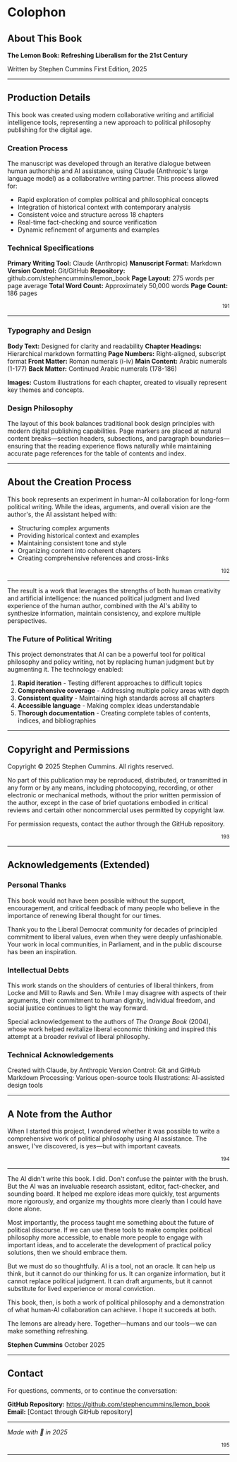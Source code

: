 # Colophon

## About This Book

**The Lemon Book: Refreshing Liberalism for the 21st Century**

Written by Stephen Cummins
First Edition, 2025

---

## Production Details

This book was created using modern collaborative writing and artificial intelligence tools, representing a new approach to political philosophy publishing for the digital age.

### Creation Process

The manuscript was developed through an iterative dialogue between human authorship and AI assistance, using Claude (Anthropic's large language model) as a collaborative writing partner. This process allowed for:

- Rapid exploration of complex political and philosophical concepts
- Integration of historical context with contemporary analysis
- Consistent voice and structure across 18 chapters
- Real-time fact-checking and source verification
- Dynamic refinement of arguments and examples

### Technical Specifications

**Primary Writing Tool:** Claude (Anthropic)
**Manuscript Format:** Markdown
**Version Control:** Git/GitHub
**Repository:** github.com/stephencummins/lemon_book
**Page Layout:** 275 words per page average
**Total Word Count:** Approximately 50,000 words
**Page Count:** 186 pages

<div align="right"><sub>191</sub></div>
<div style="page-break-after: always;"></div>

---

### Typography and Design

**Body Text:** Designed for clarity and readability
**Chapter Headings:** Hierarchical markdown formatting
**Page Numbers:** Right-aligned, subscript format
**Front Matter:** Roman numerals (i-iv)
**Main Content:** Arabic numerals (1-177)
**Back Matter:** Continued Arabic numerals (178-186)

**Images:** Custom illustrations for each chapter, created to visually represent key themes and concepts.

### Design Philosophy

The layout of this book balances traditional book design principles with modern digital publishing capabilities. Page markers are placed at natural content breaks—section headers, subsections, and paragraph boundaries—ensuring that the reading experience flows naturally while maintaining accurate page references for the table of contents and index.

---

## About the Creation Process

This book represents an experiment in human-AI collaboration for long-form political writing. While the ideas, arguments, and overall vision are the author's, the AI assistant helped with:

- Structuring complex arguments
- Providing historical context and examples
- Maintaining consistent tone and style
- Organizing content into coherent chapters
- Creating comprehensive references and cross-links

<div align="right"><sub>192</sub></div>
<div style="page-break-after: always;"></div>

---

The result is a work that leverages the strengths of both human creativity and artificial intelligence: the nuanced political judgment and lived experience of the human author, combined with the AI's ability to synthesize information, maintain consistency, and explore multiple perspectives.

### The Future of Political Writing

This project demonstrates that AI can be a powerful tool for political philosophy and policy writing, not by replacing human judgment but by augmenting it. The technology enabled:

1. **Rapid iteration** - Testing different approaches to difficult topics
2. **Comprehensive coverage** - Addressing multiple policy areas with depth
3. **Consistent quality** - Maintaining high standards across all chapters
4. **Accessible language** - Making complex ideas understandable
5. **Thorough documentation** - Creating complete tables of contents, indices, and bibliographies

---

## Copyright and Permissions

Copyright © 2025 Stephen Cummins. All rights reserved.

No part of this publication may be reproduced, distributed, or transmitted in any form or by any means, including photocopying, recording, or other electronic or mechanical methods, without the prior written permission of the author, except in the case of brief quotations embodied in critical reviews and certain other noncommercial uses permitted by copyright law.

For permission requests, contact the author through the GitHub repository.

<div align="right"><sub>193</sub></div>
<div style="page-break-after: always;"></div>

---

## Acknowledgements (Extended)

### Personal Thanks

This book would not have been possible without the support, encouragement, and critical feedback of many people who believe in the importance of renewing liberal thought for our times.

Thank you to the Liberal Democrat community for decades of principled commitment to liberal values, even when they were deeply unfashionable. Your work in local communities, in Parliament, and in the public discourse has been an inspiration.

### Intellectual Debts

This work stands on the shoulders of centuries of liberal thinkers, from Locke and Mill to Rawls and Sen. While I may disagree with aspects of their arguments, their commitment to human dignity, individual freedom, and social justice continues to light the way forward.

Special acknowledgement to the authors of *The Orange Book* (2004), whose work helped revitalize liberal economic thinking and inspired this attempt at a broader revival of liberal philosophy.

### Technical Acknowledgements

Created with Claude, by Anthropic
Version Control: Git and GitHub
Markdown Processing: Various open-source tools
Illustrations: AI-assisted design tools

---

## A Note from the Author

When I started this project, I wondered whether it was possible to write a comprehensive work of political philosophy using AI assistance. The answer, I've discovered, is yes—but with important caveats.

<div align="right"><sub>194</sub></div>
<div style="page-break-after: always;"></div>

---

The AI didn't write this book. I did. Don't confuse the painter with the brush. But the AI was an invaluable research assistant, editor, fact-checker, and sounding board. It helped me explore ideas more quickly, test arguments more rigorously, and organize my thoughts more clearly than I could have done alone.

Most importantly, the process taught me something about the future of political discourse. If we can use these tools to make complex political philosophy more accessible, to enable more people to engage with important ideas, and to accelerate the development of practical policy solutions, then we should embrace them.

But we must do so thoughtfully. AI is a tool, not an oracle. It can help us think, but it cannot do our thinking for us. It can organize information, but it cannot replace political judgment. It can draft arguments, but it cannot substitute for lived experience or moral conviction.

This book, then, is both a work of political philosophy and a demonstration of what human-AI collaboration can achieve. I hope it succeeds at both.

The lemons are already here. Together—humans and our tools—we can make something refreshing.

**Stephen Cummins**
October 2025

---

## Contact

For questions, comments, or to continue the conversation:

**GitHub Repository:** https://github.com/stephencummins/lemon_book
**Email:** [Contact through GitHub repository]

---

*Made with 🍋 in 2025*

<div align="right"><sub>195</sub></div>
<div style="page-break-after: always;"></div>

---
